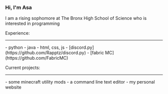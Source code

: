 ### Hi, I'm Asa

I am a rising sophomore at The Bronx High School of Science who is interested in programming

Experience:
<hr />
- python
- java
- html, css, js
- [discord.py](https://github.com/Rapptz/discord.py)
- [fabric MC](https://github.com/FabricMC)

Current projects:
<hr>
- some minecraft utility mods
- a command line text editor
- my personal website
